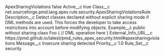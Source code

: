 <?xml version="1.0" encoding="UTF-8"?>
<CustomMetadata xmlns="http://soap.sforce.com/2006/04/metadata" xmlns:xsi="http://www.w3.org/2001/XMLSchema-instance" xmlns:xsd="http://www.w3.org/2001/XMLSchema">
    <label>ApexSharingViolations</label>
    <protected>false</protected>
    <values>
        <field>Active__c</field>
        <value xsi:type="xsd:boolean">true</value>
    </values>
    <values>
        <field>Class__c</field>
        <value xsi:type="xsd:string">net.sourceforge.pmd.lang.apex.rule.security.ApexSharingViolationsRule</value>
    </values>
    <values>
        <field>Description__c</field>
        <value xsi:type="xsd:string">Detect classes declared without explicit sharing mode if DML methods are used. This forces the developer to take access restrictions into account before modifying objects.</value>
    </values>
    <values>
        <field>Example__c</field>
        <value xsi:type="xsd:string">public without sharing class Foo {
    // DML operation here
}</value>
    </values>
    <values>
        <field>External_Info_URL__c</field>
        <value xsi:type="xsd:string">https://pmd.github.io/latest/pmd_rules_apex_security.html#apexsharingviolations</value>
    </values>
    <values>
        <field>Message__c</field>
        <value xsi:type="xsd:string">Insecure sharing detected</value>
    </values>
    <values>
        <field>Priority__c</field>
        <value xsi:type="xsd:double">1.0</value>
    </values>
    <values>
        <field>Rule_Set__c</field>
        <value xsi:type="xsd:string">security</value>
    </values>
</CustomMetadata>
